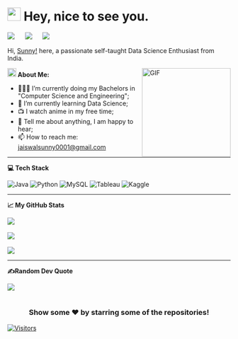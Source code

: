 <h1><img src="https://emojis.slackmojis.com/emojis/images/1531849430/4246/blob-sunglasses.gif?1531849430" width="30"/> Hey, nice to see you.</h1>
<p align="left">
<a href="https://twitter.com/Sunnyhere65" target="_blank"><img src="https://img.shields.io/badge/Twitter-00ACEE?style=for-the-badge&logo=twitter&logoColor=white"></a>&nbsp;&nbsp;&nbsp;&nbsp;&nbsp;
<a href="https://www.linkedin.com/in/sunnyhere65/" target="_blank"><img src="https://img.shields.io/badge/LinkedIn-0077B5?style=for-the-badge&logo=linkedin&logoColor=white"></a>&nbsp;&nbsp;&nbsp;&nbsp;&nbsp;
<a href="https://www.instagram.com/sunnyhere65/" target="_blank"><img src="https://img.shields.io/badge/Instagram-C13584?style=for-the-badge&logo=instagram&logoColor=white"></a>&nbsp;&nbsp;&nbsp;&nbsp;&nbsp;
</p>

Hi, [Sunny!](https://www.linkedin.com/in/sunnyhere65/) here, a passionate self-taught Data Science Enthusiast from India.

<img align="right" alt="GIF" src="https://user-images.githubusercontent.com/124802875/217818700-81db975c-65a5-4f8d-9df0-ec5ca94c62bb.gif"  width="200" height="auto" />
  
**<img src="https://user-images.githubusercontent.com/124802875/217818395-492d5986-f440-473a-bd1e-211414037956.gif" height="20px"> About Me:**

- 👨🏽‍💻 I’m currently doing my Bachelors in "Computer Science and Engineering";
- 🌱 I’m currently learning Data Science; 
- 📺 I watch anime in my free time;
- 💬 Tell me about anything, I am happy to hear;
- 📫 How to reach me: jaiswalsunny0001@gmail.com


<!-- **📢 Find me elsewhere**
<p align="left">
  <a href="https://www.codechef.com/users/deekay1712">
    <img src="https://img.shields.io/badge/-CodeChef-5B4638?style=for-the-badge&logo=CodeChef&logoColor=white" alt="codechef" style="vertical-align:top; margin:4px">
  </a>&nbsp;&nbsp;&nbsp;

  <a href="https://www.hackerrank.com/dikshansh1712">
    <img src="https://img.shields.io/badge/-Hackerrank-2EC866?style=for-the-badge&logo=HackerRank&logoColor=white" alt="hackerrank" style="vertical-align:top; margin:4px">
  </a>&nbsp;&nbsp;&nbsp;

</p> -->

---
**💻 Tech Stack**

![Java](https://img.shields.io/badge/java-%23ED8B00.svg?style=for-the-badge&logo=java&logoColor=white) 
![Python](https://img.shields.io/badge/python-3670A0?style=for-the-badge&logo=python&logoColor=ffdd54) 
![MySQL](https://img.shields.io/badge/mysql-%2300f.svg?style=for-the-badge&logo=mysql&logoColor=white) 
![Tableau](https://img.shields.io/badge/Tableau-E97627?style=for-the-badge&logo=Tableau&logoColor=white)
![Kaggle](https://img.shields.io/badge/Kaggle-20BEFF?style=for-the-badge&logo=Kaggle&logoColor=white)

---

**📈 My GitHub Stats**

![](https://github-readme-stats.vercel.app/api?username=sunnyhere65&theme=dark&hide_border=false&include_all_commits=true&count_private=true)<br/><br/>
![](https://github-readme-streak-stats.herokuapp.com/?user=sunnyhere65&theme=dark&hide_border=false)<br/><br/>
![](https://github-readme-stats.vercel.app/api/top-langs/?username=sunnyhere65&theme=dark&hide_border=false&include_all_commits=true&count_private=true&layout=compact)

---
<!-- **👷‍♂️ My Works**

<a href="https://github.com/deekay1712/notezy" target="_blank">
  <img align="center" src="https://github-readme-stats.vercel.app/api/pin/?username=deekay1712&repo=notezy&theme=dark" />
</a>
<br/>
<br/>
<a href="https://github.com/deekay1712/notezy" target="_blank">
  <img align="center" src="https://github-readme-stats.vercel.app/api/pin/?username=deekay1712&repo=codate&theme=dark" />
</a>
<br/>
<br/>
<a href="https://github.com/deekay1712/vtop-captcha-crack" target="_blank">
  <img align="center" src="https://github-readme-stats.vercel.app/api/pin/?username=deekay1712&repo=vtop-captcha-crack&theme=dark" />
</a>

--- -->
**✍️Random Dev Quote**

![](https://quotes-github-readme.vercel.app/api?type=horizontal&theme=dark)

#
<div align="center">
  
### Show some ❤️ by starring some of the repositories!
</div>

[![Visitors](https://api.visitorbadge.io/api/visitors?path=sunny&countColor=%23697689)](https://visitorbadge.io/status?path=sunny)
